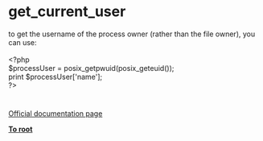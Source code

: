 # get_current_user




<div class="phpcode"><span class="html">
to get the username of the process owner (rather than the file owner), you can use:<br><br><span class="default">&lt;?php<br>$processUser </span><span class="keyword">= </span><span class="default">posix_getpwuid</span><span class="keyword">(</span><span class="default">posix_geteuid</span><span class="keyword">());<br>print </span><span class="default">$processUser</span><span class="keyword">[</span><span class="string">&apos;name&apos;</span><span class="keyword">];<br></span><span class="default">?&gt;</span>
</span>
</div>
  

#

[Official documentation page](https://www.php.net/manual/en/function.get-current-user.php)

**[To root](/)**